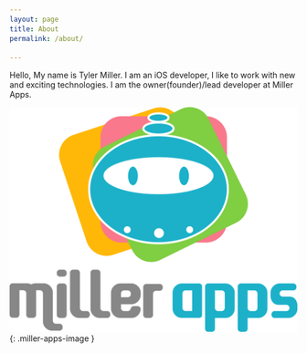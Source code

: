 ```yaml
---
layout: page
title: About
permalink: /about/

---
```


Hello, My name is Tyler Miller. I am an iOS developer, I like to work with new and exciting technologies. I am the owner(founder)/lead developer at Miller Apps. 

![Miller Apps Logo](/assets/miller_app.png){: .miller-apps-image }

